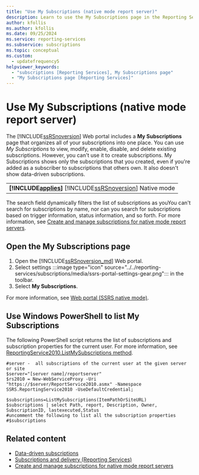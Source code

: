```yaml
---
title: "Use My Subscriptions (native mode report server)"
description: Learn to use the My Subscriptions page in the Reporting Services web portal to view, modify, enable, disable, or delete existing subscriptions.
author: kfollis
ms.author: kfollis
ms.date: 09/25/2024
ms.service: reporting-services
ms.subservice: subscriptions
ms.topic: conceptual
ms.custom:
  - updatefrequency5
helpviewer_keywords:
  - "subscriptions [Reporting Services], My Subscriptions page"
  - "My Subscriptions page [Reporting Services]"
---
```

# Use My Subscriptions (native mode report server)
The [!INCLUDE[ssRSnoversion](../../includes/ssrsnoversion-md.md)] Web portal includes a **My Subscriptions** page that organizes all of your subscriptions into one place. You can use *My Subscriptions* to view, modify, enable, disable, and delete existing subscriptions. However, you can't use it to create subscriptions.  My Subscriptions shows only the subscriptions that you created, even if you're added as a subscriber to subscriptions that others own. It also doesn't show data-driven subscriptions.
  
||  
|-|  
|**[!INCLUDE[applies](../../includes/applies-md.md)]**  [!INCLUDE[ssRSnoversion](../../includes/ssrsnoversion-md.md)] Native mode|  
  
The search field dynamically filters the list of subscriptions as youYou can't search for subscriptions by name, nor can you search for subscriptions based on trigger information, status information, and so forth. For more information, see [Create and manage subscriptions for native mode report servers](../../reporting-services/subscriptions/create-and-manage-subscriptions-for-native-mode-report-servers.md).
  
## Open the My Subscriptions page  
1. Open the [!INCLUDE[ssRSnoversion_md](../../includes/ssrsnoversion-md.md)] Web portal.
2. Select settings :::image type="icon" source="../../reporting-services/subscriptions/media/ssrs-portal-settings-gear.png"::: in the toolbar.
3. Select **My Subscriptions**.

For more information, see [Web portal (SSRS native mode)](../../reporting-services/web-portal-ssrs-native-mode.md).

## Use Windows PowerShell to list My Subscriptions  
  
 The following PowerShell script returns the list of subscriptions and subscription properties for the current user. For more information, see [ReportingService2010.ListMySubscriptions method](/dotnet/api/reportservice2010.reportingservice2010.listmysubscriptions).  
  
```  
#server -  all subscriptions of the current user at the given server or site  
$server="[server name]/reportserver"  
$rs2010 = New-WebServiceProxy -Uri "https://$server/ReportService2010.asmx" -Namespace SSRS.ReportingService2010 -UseDefaultCredential;  
  
$subscriptions=ListMySubscriptions(ItemPathOrSiteURL)  
$subscriptions | select Path, report, Description, Owner, SubscriptionID, lastexecuted,Status  
#uncomment the following to list all the subscription properties  
#$subscriptions

```  
  
## Related content

- [Data-driven subscriptions](../../reporting-services/subscriptions/data-driven-subscriptions.md)
- [Subscriptions and delivery &#40;Reporting Services&#41;](../../reporting-services/subscriptions/subscriptions-and-delivery-reporting-services.md)
- [Create and manage subscriptions for native mode report servers](./create-and-manage-subscriptions-for-native-mode-report-servers.md)
